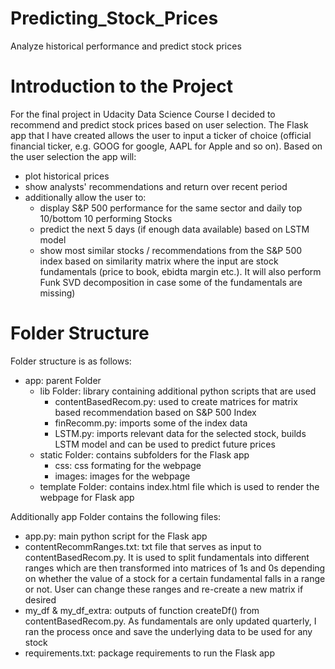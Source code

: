 # Predicting_Stock_Prices
Analyze historical performance and predict stock prices

# Introduction to the Project
For the final project in Udacity Data Science Course I decided to recommend and predict stock prices based on user selection. The Flask app that I have created allows the user to input a ticker of choice (official financial ticker, e.g. GOOG for google, AAPL for Apple and so on). Based on the user selection the app will:
* plot historical prices
* show analysts' recommendations and return over recent period
* additionally allow the user to:
  * display S&P 500 performance for the same sector and daily top 10/bottom 10 performing Stocks
  * predict the next 5 days (if enough data available) based on LSTM model
  * show most similar stocks / recommendations from the S&P 500 index based on similarity matrix where the input are stock fundamentals (price to book, ebidta margin etc.). It will also perform Funk SVD decomposition in case some of the fundamentals are missing)

# Folder Structure
Folder structure is as follows:
* app: parent Folder
  * lib Folder: library containing additional python scripts that are used
    * contentBasedRecom.py: used to create matrices for matrix based recommendation based on S&P 500 Index
    * finRecomm.py: imports some of the index data
    * LSTM.py: imports relevant data for the selected stock, builds LSTM model and can be used to predict future prices
  * static Folder: contains subfolders for the Flask app
    * css: css formating for the webpage
    * images: images for the webpage
  * template Folder: contains index.html file which is used to render the webpage for Flask app

Additionally app Folder contains the following files:
* app.py: main python script for the Flask app
* contentRecommRanges.txt: txt file that serves as input to contentBasedRecom.py. It is used to split fundamentals into different ranges which are then transformed into matrices of 1s and 0s depending on whether the value of a stock for a certain fundamental falls in a range or not. User can change these ranges and re-create a new matrix if desired
* my_df & my_df_extra: outputs of function createDf() from contentBasedRecom.py. As fundamentals are only updated quarterly, I ran the process once and save the underlying data to be used for any stock
* requirements.txt: package requirements to run the Flask app
